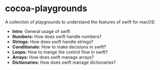 # cocoa-playgrounds
A collection of playgrounds to understand the features of swift for macOS:

* **Intro**: General usage of swift
* **Numbers:** How does swift handle numbers?
* **Strings:** How does swift handle strings?
* **Conditionals:** How to make decisions in swift?
* **Loops:** How to mange the control flow in swift?
* **Arrays:** How does swift manage arrays?
* **Dictionaries:** How does swift manage dictionaries?
